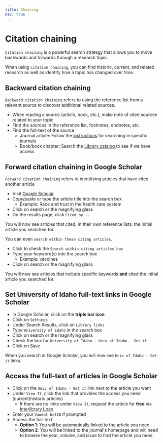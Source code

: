 ```yaml
---
title: Chaining
nav: true
---
```

# Citation chaining

`Citation chaining` is a powerful search strategy that allows you to move backwards and forwards through a research topic.

When using `citation chaining`, you can find historic, current, and related research as well as identify how a topic has changed over time.

## Backward citation chaining

`Backward citation chaining` refers to using the reference list from a relevant source to discover additional related sources.
* When reading a source (article, book, etc.), make note of cited sources related to your topic
* Find the sources in the reference list, footnotes, endnotes, etc.
* Find the full-text of the source
  * Journal article: Follow the <a href="https://jylisadoney.github.io/soc/1-journals.html#find-a-journal-in-the-library-catalog">instructions</a> for searching in specific journals</a>  
  * Book/book chapter: Search the <a href ="https://alliance-primo.hosted.exlibrisgroup.com/primo-explore/search?institution=UID&vid=UID&tab=ui_summit&search_scope=ui_alma_summit&indx=1&bulkSize=10&dym=true&highlight=true&displayField=all" target="_blank">Library catalog </a>to see if we have access

## Forward citation chaining in Google Scholar
`Forward citation chaining` refers to identifying articles that have cited another article
* Visit <a href ="https://scholar.google.com/" target="_blank">Google Scholar</a>
* Copy/paste or type the article title into the search box
  * Example: Race and trust in the health care system
* Click on search or the magnifying glass
* On the results page, click `Cited by...`

You will now see articles that cited, in their own reference lists, the initial article you searched for. 

You can even `search within these citing articles`.
* Click to check the `Search within citing articles box`
* Type your keyword(s) into the search box
  * Example: vaccines
* Click on search or the magnifying glass

You will now see articles that include specific keywords **and** cited the initial article you searched for.

## Set University of Idaho full-text links in Google Scholar
* In Google Scholar, click on the **triple bar icon**
* Click on `Settings`
* Under Search Results, click on `Library links`
* Type `University of Idaho` in the search box
* Click on search or the magnifying glass
* Check the box for `University of Idaho - Univ of Idaho - Get it`
* Click on Save

When you search in Google Scholar, you will now see `Univ of Idaho - Get it` links.

## Access the full-text of articles in Google Scholar
* Click on the `Univ of Idaho - Get it` link next to the article you want
* Under `View It`, click the link that provides the access you need (current/historic articles)
  * If there are no links under `View It`, request the article for **free** via <a href ="https://www.lib.uidaho.edu/services/ill/" target="_blank">Interlibrary Loan</a>
* Enter your `Vandal NetID` if prompted
* Access the full-text
  * **Option 1**: You will be automatically linked to the article you need
  * **Option 2**: You will be linked to the journal's homepage and will need to browse the year, volume, and issue to find the article you need
